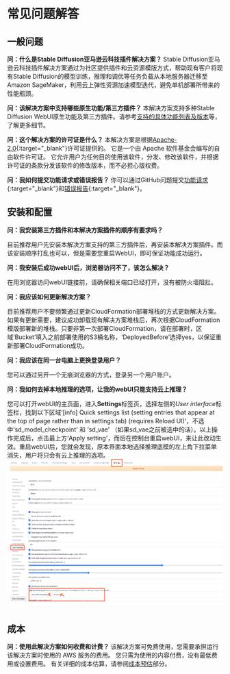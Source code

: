 # 常见问题解答

## 一般问题

**问：什么是Stable Diffusion亚马逊云科技插件解决方案？**
Stable Diffusion亚马逊云科技插件解决方案通过为社区提供插件和云资源模版方式，帮助现有客户将现有Stable Diffusion的模型训练，推理和调优等任务负载从本地服务器迁移至Amazon SageMaker，利用云上弹性资源加速模型迭代，避免单机部署所带来的性能瓶颈。

**问：该解决方案中支持哪些原生功能/第三方插件？**
本解决方案支持多种Stable Diffusion WebUI原生功能及第三方插件。请参考[支持的具体功能列表及版本](./solution-overview/features-and-benefits.md)等，了解更多细节。

**问：这个解决方案的许可证是什么？**
本解决方案是根据[Apache-2.0](https://www.apache.org/licenses/LICENSE-2.0){:target="_blank"}许可证提供的。 它是一个由 Apache 软件基金会编写的自由软件许可证。 它允许用户为任何目的使用该软件，分发、修改该软件，并根据许可证的条款分发该软件的修改版本，而不必担心版权费。

**问：我如何提交功能请求或错误报告？**
你可以通过GitHub问题提交[功能请求](https://github.com/awslabs/stable-diffusion-aws-extension/issues/new?assignees=&labels=feature-request%2Cneeds-triage&projects=&template=feature_request.yml&title=%28module+name%29%3A+%28short+issue+description%29){:target="_blank"}和[错误报告](https://github.com/awslabs/stable-diffusion-aws-extension/issues/new?assignees=&labels=bug%2Cneeds-triage&projects=&template=bug_report.yml&title=%28module+name%29%3A+%28short+issue+description%29){:target="_blank"}。


## 安装和配置

**问：我安装第三方插件和本解决方案插件的顺序有要求吗？**

目前推荐用户先安装本解决方案支持的第三方插件后，再安装本解决方案插件。而该安装顺序打乱也可以，但是需要您重启WebUI，即可保证功能成功运行。

**问：我安装后成功webUI后，浏览器访问不了，该怎么解决？**

在用浏览器访问webUI链接前，请确保相关端口已经打开，没有被防火墙阻拦。

**问：我应该如何更新解决方案？**

目前推荐用户不要频繁通过更新CloudFormation部署堆栈的方式更新解决方案。如果有更新需要，建议成功卸载现有解决方案堆栈后，再次根据CloudFormation模版部署新的堆栈。只要非第一次部署CloudFormation，请在部署时，区域‘Bucket’填入之前部署使用的S3桶名称，‘DeployedBefore’选择yes，以保证重新部署CloudFormation成功。

**问：我应该在同一台电脑上更换登录用户？**

您可以通过另开一个无痕浏览器的方式，登录另一个用户账户。

**问：我如何去掉本地推理的选项，让我的webUI只能支持云上推理？**

您可以打开webUI的主页面，进入**Settings**标签页，选择左侧的*User interface*标签栏，找到以下区域‘[info]
 Quick settings list (setting entries that appear at the top of page rather than in settings tab) (requires Reload UI)‘，不选中‘sd_model_checkpoint' 和 ‘sd_vae' （如果sd_vae之前被选中的话）。以上操作完成后，点击最上方‘Apply setting'，而后在控制台重启webUI，来让此改动生效。重启webUI后，您就会发现，原本界面本地选择推理底模的左上角下拉菜单消失，用户将只会有云上推理的选项。
![generate-lock-step](images/generate-lock-step.png)


## 成本

 **问：使用此解决方案如何收费和计费？**
该解决方案可免费使用，您需要承担运行该解决方案时使用的 AWS 服务的费用。 您只需为使用的内容付费，没有最低费用或设置费用。 有关详细的成本估算，请参阅[成本预估](./cost.md)部分。
